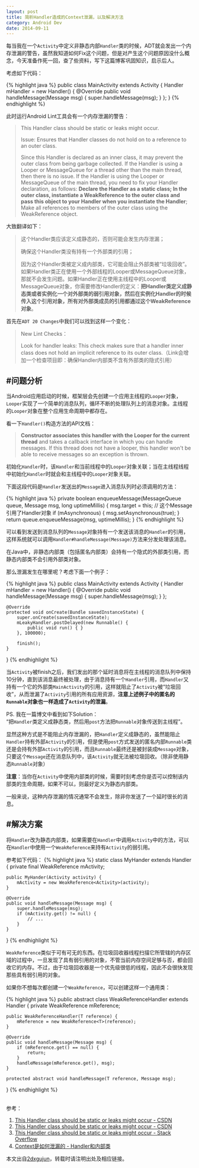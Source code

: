 ```yaml
---
layout: post
title: 简析Handler造成的Context泄漏，以及解决方法
category: Android Dev
date: 2014-09-11
---
```


每当我在一个`Activity`中定义非静态内部`Handler`类的时候，ADT就会发出一个内存泄漏的警告，虽然我知道如何Fix这个问题，但是对产生这个问题原因没什么概念，今天准备作死一回，查了些资料，写下这篇博客巩固知识，启示后人。

考虑如下代码：

{% highlight java %}
public class MainActivity extends Activity {
    Handler mHandler = new Handler() {
    	@Override
    	public void handleMessage(Message msg) {
    		super.handleMessage(msg);
    	}
    };
}
{% endhighlight %}

<!-- more -->

此时运行Android Lint工具会有一个内存泄漏的警告：
> This Handler class should be static or leaks might occur.
> 
> Issue: Ensures that Handler classes do not hold on to a reference to an outer class.
> 
> Since this Handler is declared as an inner class, it may prevent the outer class from being garbage collected. If the Handler is using a Looper or MessageQueue for a thread other than the main thread, then there is no issue. If the Handler is using the Looper or MessageQueue of the main thread, you need to fix your Handler declaration, as follows: **Declare the Handler as a static class; In the outer class, instantiate a WeakReference to the outer class and pass this object to your Handler when you instantiate the Handler**; Make all references to members of the outer class using the WeakReference object.

大致翻译如下：
> 这个Handler类应该定义成静态的，否则可能会发生内存泄漏；
> 
> 确保这个Handler类没有持有一个外部类的引用；
> 
> 因为这个Handler类被定义成内部类，它可能会阻止外部类被“垃圾回收”。如果Handler类正在使用一个外部线程的Looper或MessageQueue对象，那就不会发生问题。如果Handler正在使用主线程中的Looper或MessageQueue对象，你需要修改Handler的定义：**把Handler类定义成静态类或者实例化一个对外部类的弱引用对象，然后在实例化Handler的时候传入这个引用对象，所有对外部类成员的引用都通过这个WeakReference对象**。


首先在`ADT 20 Changes`中我们可以找到这样一个变化：
> New Lint Checks：
> 
> Look for handler leaks: This check makes sure that a handler inner class does not hold an implicit reference to its outer class.（Link会增加一个检查项目即：确保Handler内部类不含有外部类的隐式引用）


#问题分析
---
当Android应用启动的时候，框架层会先创建一个应用主线程的`Looper`对象，`Looper`实现了一个简单的消息队列，循环不断的处理队列上的消息对象。主线程的`Looper`对象在整个应用生命周期中都存在。

看一下`Handler()`构造方法的API文档：
> **Constructor associates this handler with the Looper for the current thread** and takes a callback interface in which you can handle messages. If this thread does not have a looper, this handler won't be able to receive messages so an exception is thrown.

初始化`Handler`时，该`Handler`和当前线程中的`Looper`对象关联；当在主线程线程中初始化`Handler`时就会和主线程中的`Looper`对象关联。


下面这段代码是`Handler`发送出的`Message`进入消息队列时必须调用的方法：

{% highlight java %}
private boolean enqueueMessage(MessageQueue queue, Message msg, long uptimeMillis) {
	msg.target = this; // 这个Message引用了Handler对象
	if (mAsynchronous) {
		msg.setAsynchronous(true);
	}
	return queue.enqueueMessage(msg, uptimeMillis);
}
{% endhighlight %}

可以看到发送到消息队列的`Message`对象持有一个发送该消息的`Handler`的引用，这样系统就可以调用`Handler#handleMessage(Message)`方法来分发处理该消息。

在Java中，非静态内部类（包括匿名内部类）会持有一个隐式的外部类引用，而静态内部类不会引用外部类对象。

那么泄漏发生在哪里呢？考虑下面一个例子：

{% highlight java %}
public class MainActivity extends Activity {
    Handler mHandler = new Handler() {
    	@Override
    	public void handleMessage(Message msg) {
    		super.handleMessage(msg);
    	}
    };
        
    @Override  
    protected void onCreate(Bundle savedInstanceState) {  
        super.onCreate(savedInstanceState);  
        mLeakyHandler.postDelayed(new Runnable() {  
            public void run() { }  
        }, 100000);  

        finish();  
    }
}
{% endhighlight %}

当`Activity`被finish之后，我们发出的那个延时消息将在主线程的消息队列中保持10分钟，直到该消息最终被处理，由于消息持有一个`Handler`引用，而`Handler`又持有一个它的外部类`MainActivity`的引用，这样就阻止了`Activity`被“垃圾回收”，从而泄漏了`Activity`引用的所有应用资源，**注意上述例子中的匿名的`Runnable`对象也一样造成了`Activity`的泄漏**。

PS. 我在一篇博文中看到如下Solution：<br/>
“把`Handler`类定义成静态类，然后用`post`方法把`Runnable`对象传送到主线程”。

显然这种方式是不能阻止内存泄漏的，把`Handler`定义成静态的，虽然能阻止`Handler`持有外部`Activity`的引用，但是使用`post`方式发送的匿名内部`Runnable`类还是会持有外部`Activity`的引用，而且`Runnable`最终还是被封装成`Message`对象，只要这个`Message`还在消息队列中，该`Activity`就无法被垃圾回收。（除非使用静态`Runnable`对象）

**注意**：当你在`Activity`中使用内部类的时候，需要时刻考虑你是否可以控制该内部类的生命周期，如果不可以，则最好定义为静态内部类。

一般来说，这种内存泄漏的情况通常不会发生，除非你发送了一个延时很长的消息。

#解决方案
---
将`Handler`改为静态内部类，如果需要在`Handler`中调用`Activity`中的方法，可以在`Handler`中使用一个`WeakReference`来持有`Activity`的弱引用。

参考如下代码：
{% highlight java %}
static class MyHander extends Handler {
	private final WeakReference<Activity> mActivity;

	public MyHander(Activity activity) {
		mActivity = new WeakReference<Activity>(activity);
	}

	@Override
	public void handleMessage(Message msg) {
		super.handleMessage(msg);
		if (mActivity.get() != null) {
			// ...
		}
	}
}
{% endhighlight %}

`WeakReference`类似于可有可无的东西。在垃圾回收器线程扫描它所管辖的内存区域的过程中，一旦发现了具有弱引用的对象，不管当前内存空间足够与否，都会回收它的内存。不过，由于垃圾回收器是一个优先级很低的线程，因此不会很快发现那些具有弱引用的对象。

如果你不想每次都创建一个`WeakReference`，可以创建这样一个通用类：

{% highlight java %}
public abstract class WeakReferenceHandler<T> extends Handler {
	private WeakReference<T> mReference;

	public WeakReferenceHandler(T reference) {
		mReference = new WeakReference<T>(reference);
	}

	@Override
	public void handleMessage(Message msg) {
		if (mReference.get() == null) {
			return;
		}
		handleMessage(mReference.get(), msg);
	}

	protected abstract void handleMessage(T reference, Message msg);
}
{% endhighlight %}

<br/>
参考：

1. [This Handler class should be static or leaks might occur - CSDN](http://blog.csdn.net/fengyee_zju/article/details/9331329)
2. [This Handler class should be static or leaks might occur - CSDN](http://blog.csdn.net/wuleihenbang/article/details/17126371)
3. [This Handler class should be static or leaks might occur - Stack Overflow](http://stackoverflow.com/questions/11407943/this-handler-class-should-be-static-or-leaks-might-occur-incominghandler)
4. [Context是如何泄漏的 - Handler和内部类](http://hchaojie.iteye.com/blog/1774772)

本文出自[2dxgujun](http://github.com/2dxgujun)，转载时请注明出处及相应链接。